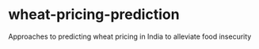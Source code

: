 # wheat-pricing-prediction
Approaches to predicting wheat pricing in India to alleviate food insecurity
